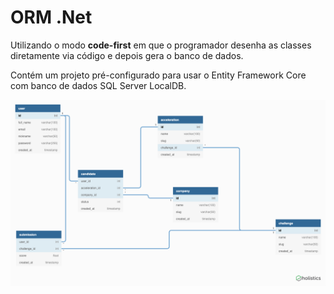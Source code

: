 # ORM .Net

Utilizando o modo **code-first** em que o programador desenha as classes diretamente via código e depois gera o banco de dados.


Contém um projeto pré-configurado para usar o Entity Framework Core com banco de dados SQL Server LocalDB.

![Screenshot](mer.png)

